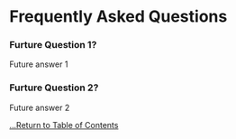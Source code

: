 # Frequently Asked Questions

### Furture Question 1?

Future answer 1

### Furture Question 2?

Future answer 2

[...Return to Table of Contents](../index.md)
